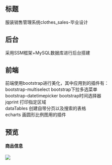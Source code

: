 ## 标题
服装销售管理系统clothes_sales-毕业设计
## 后台
采用SSM框架+MySQL数据库进行后台搭建
## 前端
前端使用bootstrap进行美化，其中应用到的插件有：<br>
bootstrap-multiselect bootstrap下拉多选菜单<br>
bootstrap-datetimepicker bootstrap时间选择器<br>
jqprint 打印指定区域<br>
dataTables 创建自带分页以及搜索的表格<br>
echarts 画圆形比例图用的插件<br>
## 预览
#### 商品信息
![](https://github.com/xeahsoon/clothes_sales/blob/master/WebContent/preview/good_detail.png)
